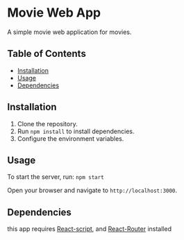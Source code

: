 # Movie Web App

A simple movie web application for movies.

## Table of Contents

- [Installation](#installation)
- [Usage](#usage)
- [Dependencies](#dependencies)

## Installation

1. Clone the repository.
2. Run `npm install` to install dependencies.
3. Configure the environment variables.

## Usage

To start the server, run: `npm start`

Open your browser and navigate to `http://localhost:3000`.

## Dependencies

this app requires [React-script](https://www.npmjs.com/package/react-scripts), and [React-Router](https://reactrouter.com/) installed
